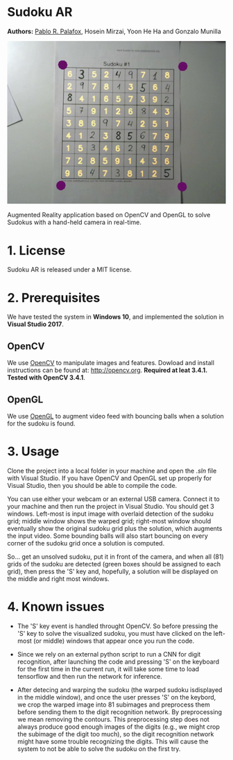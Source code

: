 # Sudoku AR
**Authors:** [Pablo R. Palafox](https://pablorpalafox.github.io/), Hosein Mirzai, Yoon He Ha and Gonzalo Munilla

<p align="center">
  <img src="/assets/images/sudoku.gif" alt="sudokuAR">
</p>

Augmented Reality application based on OpenCV and OpenGL to solve Sudokus with a hand-held camera in real-time.


# 1. License

Sudoku AR is released under a MIT license.

# 2. Prerequisites
We have tested the system in **Windows 10**, and implemented the solution in **Visual Studio 2017**.

## OpenCV
We use [OpenCV](http://opencv.org) to manipulate images and features. Dowload and install instructions can be found at: http://opencv.org. **Required at leat 3.4.1. Tested with OpenCV 3.4.1**.

## OpenGL
We use [OpenGL](http://opencv.org) to augment video feed with bouncing balls when a solution for the sudoku is found.

# 3. Usage
Clone the project into a local folder in your machine and open the _.sln_ file with Visual Studio. If you have OpenCV and OpenGL set up properly for Visual Studio, then you should be able to compile the code.

You can use either your webcam or an external USB camera. Connect it to your machine and then run the project in Visual Studio. You should get 3 windows. Left-most is input image with overlaid detection of the sudoku grid; middle window shows the warped grid; right-most window should eventually show the original sudoku grid plus the solution, which augments the input video. Some bounding balls will also start bouncing on every corner of the sudoku grid once a solution is computed.

So... get an unsolved sudoku, put it in front of the camera, and when all (81) grids of the sudoku are detected (green boxes should be assigned to each grid), then press the 'S' key and, hopefully, a solution will be displayed on the middle and right most windows.

# 4. Known issues
- The 'S' key event is handled throught OpenCV. So before pressing the 'S' key to solve the visualized sudoku, you must have clicked on the left-most (or middle) windows that appear once you run the code.

- Since we rely on an external python script to run a CNN for digit recognition, after launching the code and pressing 'S' on the keyboard for the first time in the current run, it will take some time to load tensorflow and then run the network for inference.

- After detecing and warping the sudoku (the warped sudoku isdisplayed in the middle window), and once the user presses 'S' on the keybord, we crop the warped image into 81 subimages and preprocess them before sending them to the digit recognition network. By preprocessing we mean removing the contours. This preprocessing step does not always produce good enough images of the digits (e.g., we might crop the subimage of the digit too much), so the digit recognition network might have some trouble recognizing the digits. This will cause the system to not be able to solve the sudoku on the first try.
